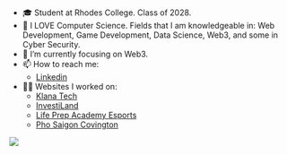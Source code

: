 - 🎓 Student at Rhodes College. Class of 2028.
- 🔭 I LOVE Computer Science. Fields that I am knowledgeable in: Web Development, Game Development, Data Science, Web3, and some in Cyber Security.
- 🌱 I’m currently focusing on Web3.
- 📫 How to reach me:
  - [Linkedin](https://www.linkedin.com/in/trieu-khang-trat/)
- 👨‍💻 Websites I worked on:
  - [Klana Tech](https://www.klanatech.com/)
  - [InvestiLand](https://www.investiland.com/)
  - [Life Prep Academy Esports](https://www.lifeprep-esports.com/)
  - [Pho Saigon Covington](https://www.phosaigoncovington.com/)
 
<img align="center" src="https://github-readme-stats-steel-three-54.vercel.app/api/top-langs?username=kayt256&layout=compact&langs_count=8&card_width=600&theme=radical" />


